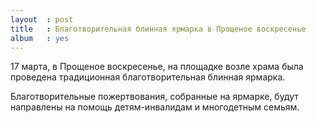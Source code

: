 ```yaml
---
layout  : post
title   : Благотворительная блинная ярмарка в Прощеное воскресенье
album   : yes
---
```

17 марта, в Прощеное воскресенье,  на площадке возле храма была провeдена традиционная благотворительная блинная ярмарка.

Благотворительные пожертвования, собранные на ярмарке, будут направлены на помощь детям-инвалидам и многодетным семьям.
